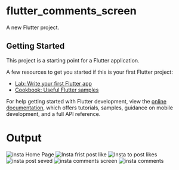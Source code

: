 # flutter_comments_screen

A new Flutter project.

## Getting Started

This project is a starting point for a Flutter application.

A few resources to get you started if this is your first Flutter project:

- [Lab: Write your first Flutter app](https://docs.flutter.dev/get-started/codelab)
- [Cookbook: Useful Flutter samples](https://docs.flutter.dev/cookbook)

For help getting started with Flutter development, view the
[online documentation](https://docs.flutter.dev/), which offers tutorials,
samples, guidance on mobile development, and a full API reference.
# Output


![insta Home Page](https://user-images.githubusercontent.com/107384939/202890783-2ae29275-8994-4e8e-8f98-8fa446226862.jpeg)
![Insta frist post like](https://user-images.githubusercontent.com/107384939/202890785-67fd80ae-80df-493a-ab91-9a131665569a.jpeg)
![Insta to post likes](https://user-images.githubusercontent.com/107384939/202890786-1e879e37-cd24-4bb4-9c15-7f3c3faa2cc3.jpeg)
![insta post seved](https://user-images.githubusercontent.com/107384939/202890788-44f4bfb3-4b72-44f6-854a-83a95d687d5a.jpeg)
![insta comments screen](https://user-images.githubusercontent.com/107384939/202890790-f0f57071-c9fb-476a-a048-eeb1c5a1edfc.jpeg)
![insta comments](https://user-images.githubusercontent.com/107384939/202890791-8ce490a7-6af3-4295-b594-31e816654155.jpeg)
